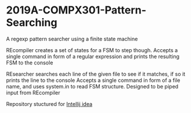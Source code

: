 # 2019A-COMPX301-Pattern-Searching
A regexp pattern searcher using a finite state machine

REcompiler creates a set of states for a FSM to step though.
Accepts a single command in form of a regular expression and prints the resulting FSM to the console

REsearcher searches each line of the given file to see if it matches, if so it prints the line to the console
Accepts a single command in form of a file name, and uses system.in to read FSM structure. Designed to be piped input from REcompiler

Repository stuctured for [Intellij idea](https://www.jetbrains.com/idea/)
